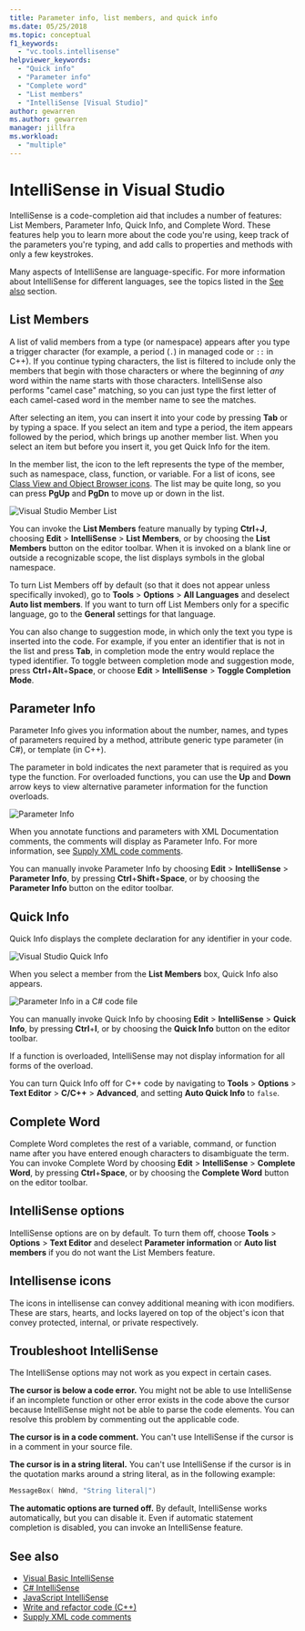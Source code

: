 ```yaml
---
title: Parameter info, list members, and quick info
ms.date: 05/25/2018
ms.topic: conceptual
f1_keywords:
  - "vc.tools.intellisense"
helpviewer_keywords:
  - "Quick info"
  - "Parameter info"
  - "Complete word"
  - "List members"
  - "IntelliSense [Visual Studio]"
author: gewarren
ms.author: gewarren
manager: jillfra
ms.workload:
  - "multiple"
---
```

# IntelliSense in Visual Studio

IntelliSense is a code-completion aid that includes a number of features: List Members, Parameter Info, Quick Info, and Complete Word. These features help you to learn more about the code you're using, keep track of the parameters you're typing, and add calls to properties and methods with only a few keystrokes.

Many aspects of IntelliSense are language-specific. For more information about IntelliSense for different languages, see the topics listed in the [See also](#see-also) section.

## List Members

A list of valid members from a type (or namespace) appears after you type a trigger character (for example, a period (`.`) in managed code or `::` in C++). If you continue typing characters, the list is filtered to include only the members that begin with those characters or where the beginning of *any* word within the name starts with those characters. IntelliSense also performs "camel case" matching, so you can just type the first letter of each camel-cased word in the member name to see the matches.

After selecting an item, you can insert it into your code by pressing **Tab** or by typing a space. If you select an item and type a period, the item appears followed by the period, which brings up another member list. When you select an item but before you insert it, you get Quick Info for the item.

In the member list, the icon to the left represents the type of the member, such as namespace, class, function, or variable. For a list of icons, see [Class View and Object Browser icons](../ide/class-view-and-object-browser-icons.md). The list may be quite long, so you can press **PgUp** and **PgDn** to move up or down in the list.

![Visual Studio Member List](../ide/media/vs2015_intellisense.png)

You can invoke the **List Members** feature manually by typing **Ctrl**+**J**, choosing **Edit** > **IntelliSense** > **List Members**, or by choosing the **List Members** button on the editor toolbar. When it is invoked on a blank line or outside a recognizable scope, the list displays symbols in the global namespace.

To turn List Members off by default (so that it does not appear unless specifically invoked), go to **Tools** > **Options** > **All Languages** and deselect **Auto list members**. If you want to turn off List Members only for a specific language, go to the **General** settings for that language.

You can also change to suggestion mode, in which only the text you type is inserted into the code. For example, if you enter an identifier that is not in the list and press **Tab**, in completion mode the entry would replace the typed identifier. To toggle between completion mode and suggestion mode, press **Ctrl**+**Alt**+**Space**, or choose **Edit** > **IntelliSense** > **Toggle Completion Mode**.

## Parameter Info

Parameter Info gives you information about the number, names, and types of parameters required by a method, attribute generic type parameter (in C#), or template (in C++).

The parameter in bold indicates the next parameter that is required as you type the function. For overloaded functions, you can use the **Up** and **Down** arrow keys to view alternative parameter information for the function overloads.

![Parameter Info](../ide/media/vs2015_param_info.png)

When you annotate functions and parameters with XML Documentation comments, the comments will display as Parameter Info. For more information, see [Supply XML code comments](reference/generate-xml-documentation-comments.md).

You can manually invoke Parameter Info by choosing **Edit** > **IntelliSense** > **Parameter Info**, by pressing **Ctrl**+**Shift**+**Space**, or by choosing the **Parameter Info** button on the editor toolbar.

## Quick Info

Quick Info displays the complete declaration for any identifier in your code.

![Visual Studio Quick Info](../ide/media/vs2015_quick_info.png)

When you select a member from the **List Members** box, Quick Info also appears.

![Parameter Info in a C&#35; code file](../ide/media/vs2015_paraminfo.png)

You can manually invoke Quick Info by choosing **Edit** > **IntelliSense** > **Quick Info**, by pressing **Ctrl**+**I**, or by choosing the **Quick Info** button on the editor toolbar.

If a function is overloaded, IntelliSense may not display information for all forms of the overload.

You can turn Quick Info off for C++ code by navigating to **Tools** > **Options** > **Text Editor** > **C/C++** > **Advanced**, and setting **Auto Quick Info** to `false`.

## Complete Word

Complete Word completes the rest of a variable, command, or function name after you have entered enough characters to disambiguate the term. You can invoke Complete Word by choosing **Edit** > **IntelliSense** > **Complete Word**, by pressing **Ctrl**+**Space**, or by choosing the **Complete Word** button on the editor toolbar.

## IntelliSense options

IntelliSense options are on by default. To turn them off, choose **Tools** > **Options** > **Text Editor** and deselect **Parameter information** or **Auto list members** if you do not want the List Members feature.

## Intellisense icons
The icons in intellisense can convey additional meaning with icon modifiers. These are stars, hearts, and locks layered on top of the object's icon that convey protected, internal, or private respectively.


## Troubleshoot IntelliSense

The IntelliSense options may not work as you expect in certain cases.

**The cursor is below a code error.** You might not be able to use IntelliSense if an incomplete function or other error exists in the code above the cursor because IntelliSense might not be able to parse the code elements. You can resolve this problem by commenting out the applicable code.

**The cursor is in a code comment.** You can't use IntelliSense if the cursor is in a comment in your source file.

**The cursor is in a string literal.** You can't use IntelliSense if the cursor is in the quotation marks around a string literal, as in the following example:

```cpp
MessageBox( hWnd, "String literal|")
```

**The automatic options are turned off.** By default, IntelliSense works automatically, but you can disable it. Even if automatic statement completion is disabled, you can invoke an IntelliSense feature.

## See also

- [Visual Basic IntelliSense](../ide/visual-basic-specific-intellisense.md)
- [C# IntelliSense](../ide/visual-csharp-intellisense.md)
- [JavaScript IntelliSense](../ide/javascript-intellisense.md)
- [Write and refactor code (C++)](/cpp/ide/writing-and-refactoring-code-cpp)
- [Supply XML code comments](reference/generate-xml-documentation-comments.md)
